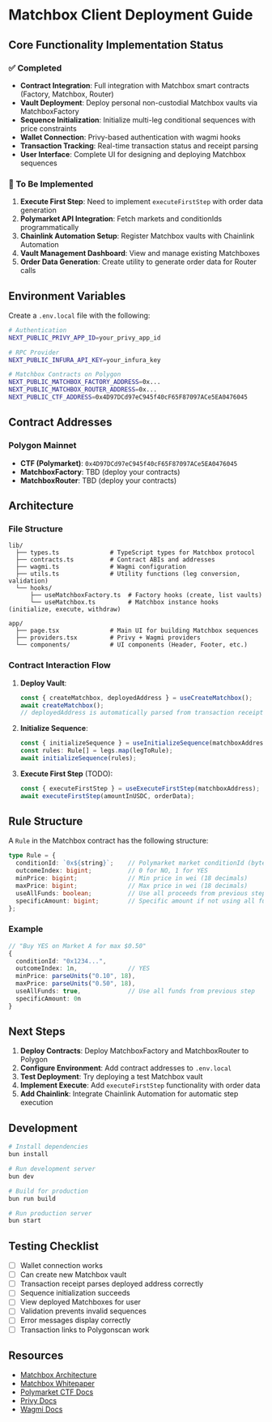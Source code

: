 # Matchbox Client Deployment Guide

## Core Functionality Implementation Status

### ✅ Completed

- **Contract Integration**: Full integration with Matchbox smart contracts (Factory, Matchbox, Router)
- **Vault Deployment**: Deploy personal non-custodial Matchbox vaults via MatchboxFactory
- **Sequence Initialization**: Initialize multi-leg conditional sequences with price constraints
- **Wallet Connection**: Privy-based authentication with wagmi hooks
- **Transaction Tracking**: Real-time transaction status and receipt parsing
- **User Interface**: Complete UI for designing and deploying Matchbox sequences

### 🚧 To Be Implemented

1. **Execute First Step**: Need to implement `executeFirstStep` with order data generation
2. **Polymarket API Integration**: Fetch markets and conditionIds programmatically
3. **Chainlink Automation Setup**: Register Matchbox vaults with Chainlink Automation
4. **Vault Management Dashboard**: View and manage existing Matchboxes
5. **Order Data Generation**: Create utility to generate order data for Router calls

## Environment Variables

Create a `.env.local` file with the following:

```bash
# Authentication
NEXT_PUBLIC_PRIVY_APP_ID=your_privy_app_id

# RPC Provider
NEXT_PUBLIC_INFURA_API_KEY=your_infura_key

# Matchbox Contracts on Polygon
NEXT_PUBLIC_MATCHBOX_FACTORY_ADDRESS=0x...
NEXT_PUBLIC_MATCHBOX_ROUTER_ADDRESS=0x...
NEXT_PUBLIC_CTF_ADDRESS=0x4D97DCd97eC945f40cF65F87097ACe5EA0476045
```

## Contract Addresses

### Polygon Mainnet

- **CTF (Polymarket)**: `0x4D97DCd97eC945f40cF65F87097ACe5EA0476045`
- **MatchboxFactory**: TBD (deploy your contracts)
- **MatchboxRouter**: TBD (deploy your contracts)

## Architecture

### File Structure

```
lib/
  ├── types.ts              # TypeScript types for Matchbox protocol
  ├── contracts.ts          # Contract ABIs and addresses
  ├── wagmi.ts              # Wagmi configuration
  ├── utils.ts              # Utility functions (leg conversion, validation)
  └── hooks/
      ├── useMatchboxFactory.ts  # Factory hooks (create, list vaults)
      └── useMatchbox.ts         # Matchbox instance hooks (initialize, execute, withdraw)

app/
  ├── page.tsx              # Main UI for building Matchbox sequences
  ├── providers.tsx         # Privy + Wagmi providers
  └── components/           # UI components (Header, Footer, etc.)
```

### Contract Interaction Flow

1. **Deploy Vault**:
   ```typescript
   const { createMatchbox, deployedAddress } = useCreateMatchbox();
   await createMatchbox();
   // deployedAddress is automatically parsed from transaction receipt
   ```

2. **Initialize Sequence**:
   ```typescript
   const { initializeSequence } = useInitializeSequence(matchboxAddress);
   const rules: Rule[] = legs.map(legToRule);
   await initializeSequence(rules);
   ```

3. **Execute First Step** (TODO):
   ```typescript
   const { executeFirstStep } = useExecuteFirstStep(matchboxAddress);
   await executeFirstStep(amountInUSDC, orderData);
   ```

## Rule Structure

A `Rule` in the Matchbox contract has the following structure:

```typescript
type Rule = {
  conditionId: `0x${string}`;    // Polymarket market conditionId (bytes32)
  outcomeIndex: bigint;          // 0 for NO, 1 for YES
  minPrice: bigint;              // Min price in wei (18 decimals)
  maxPrice: bigint;              // Max price in wei (18 decimals)
  useAllFunds: boolean;          // Use all proceeds from previous step
  specificAmount: bigint;        // Specific amount if not using all funds
};
```

### Example

```typescript
// "Buy YES on Market A for max $0.50"
{
  conditionId: "0x1234...",
  outcomeIndex: 1n,              // YES
  minPrice: parseUnits("0.10", 18),
  maxPrice: parseUnits("0.50", 18),
  useAllFunds: true,             // Use all funds from previous step
  specificAmount: 0n
}
```

## Next Steps

1. **Deploy Contracts**: Deploy MatchboxFactory and MatchboxRouter to Polygon
2. **Configure Environment**: Add contract addresses to `.env.local`
3. **Test Deployment**: Try deploying a test Matchbox vault
4. **Implement Execute**: Add `executeFirstStep` functionality with order data
5. **Add Chainlink**: Integrate Chainlink Automation for automatic step execution

## Development

```bash
# Install dependencies
bun install

# Run development server
bun dev

# Build for production
bun run build

# Run production server
bun start
```

## Testing Checklist

- [ ] Wallet connection works
- [ ] Can create new Matchbox vault
- [ ] Transaction receipt parses deployed address correctly
- [ ] Sequence initialization succeeds
- [ ] View deployed Matchboxes for user
- [ ] Validation prevents invalid sequences
- [ ] Error messages display correctly
- [ ] Transaction links to Polygonscan work

## Resources

- [Matchbox Architecture](./architecture.md)
- [Matchbox Whitepaper](./matchbox.tex)
- [Polymarket CTF Docs](https://docs.polymarket.com/)
- [Privy Docs](https://docs.privy.io/)
- [Wagmi Docs](https://wagmi.sh/)

